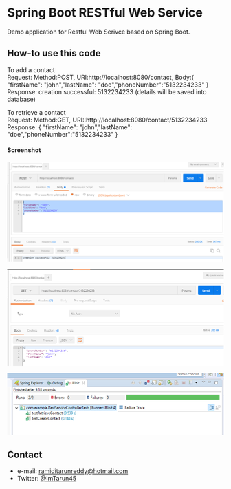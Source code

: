 Spring Boot RESTful Web Service  
==============================
Demo application for Restful Web Serivce based on Spring Boot.

## How-to use this code

To add a contact <br /> 
Request: Method:POST, URI:http://localhost:8080/contact, Body:{ "firstName": "john","lastName": "doe","phoneNumber":"5132234233" }<br /> 
Response: creation successful: 5132234233 (details will be saved into database)<br /> 

To retrieve a contact <br /> 
Request: Method:GET, URI::http://localhost:8080/contact/5132234233 <br /> 
Response: { "firstName": "john","lastName": "doe","phoneNumber":"5132234233" } <br /> 

#### Screenshot
![Screenshot software](https://github.com/ramidi45/Spring-Boot-Rest-WebService-MySql/blob/master/post.PNG "rest webservice post")

![Screenshot software](https://github.com/ramidi45/Spring-Boot-Rest-WebService-MySql/blob/master/get.PNG "rest webservice get")

![Screenshot software](https://github.com/ramidi45/Spring-Boot-Rest-WebService-MySql/blob/master/testcases.PNG "unit testing webservice")


## Contact
* e-mail: ramiditarunreddy@hotmail.com
* Twitter: [@ImTarun45](https://twitter.com/ImTarun45 "ImTarun45 on twitter")



